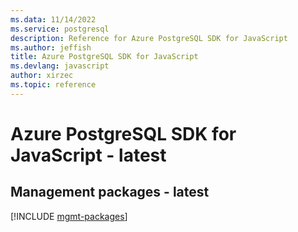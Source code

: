 ```yaml
---
ms.data: 11/14/2022
ms.service: postgresql
description: Reference for Azure PostgreSQL SDK for JavaScript
ms.author: jeffish
title: Azure PostgreSQL SDK for JavaScript
ms.devlang: javascript
author: xirzec
ms.topic: reference
---
```

# Azure PostgreSQL SDK for JavaScript - latest

## Management packages - latest
[!INCLUDE [mgmt-packages](postgresql-mgmt-index.md)]